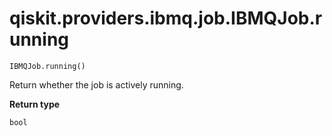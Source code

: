 # qiskit.providers.ibmq.job.IBMQJob.running

`IBMQJob.running()`

Return whether the job is actively running.

**Return type**

`bool`
